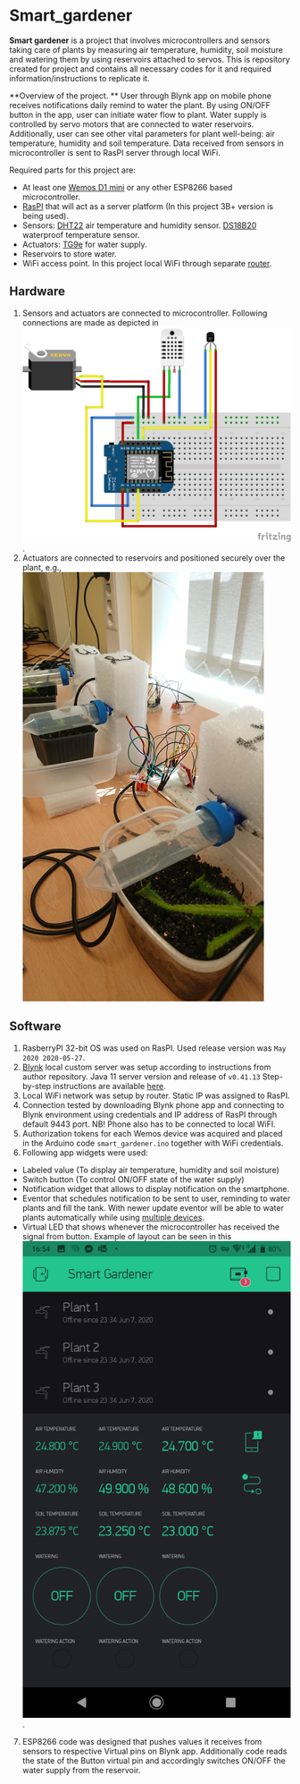 # Smart_gardener
**Smart gardener** is a project that involves microcontrollers and sensors taking care of plants by measuring air temperature, humidity, soil moisture and watering them by using reservoirs attached to servos.
This is repository created for project and contains all necessary codes for it and required information/instructions to replicate it.

**Overview of the project. ** User through Blynk app on mobile phone receives notifications daily remind to water the plant. By using ON/OFF button in the app, user can initiate water flow to plant. Water supply is controlled by servo motors that are connected to water reservoirs. Additionally, user can see other vital parameters for plant well-being: air temperature, humidity and soil temperature. Data received from sensors in microcontroller is sent to RasPI server through local WiFi.    

Required parts for this project are:
- At least one [Wemos D1 mini](https://docs.wemos.cc/en/latest/d1/d1_mini.html) or any other ESP8266 based microcontroller.
- [RasPI](https://en.wikipedia.org/wiki/Raspberry_Pi) that will act as a server platform (In this project 3B+ version is being used).
- Sensors: [DHT22](https://www.waveshare.com/wiki/DHT22_Temperature-Humidity_Sensor) air temperature and humidity sensor. [DS18B20](https://wiki.eprolabs.com/index.php?title=DS18B20_Temperature_Sensor) waterproof temperature sensor. 
- Actuators: [TG9e](https://servodatabase.com/servo/turnigy/tg9e) for water supply.
- Reservoirs to store water.
- WiFi access point. In this project local WiFi through separate [router](https://www.tp-link.com/us/home-networking/wifi-router/tl-wr740n/).

## Hardware
1. Sensors and actuators are connected to microcontroller. Following connections are made as depicted in ![picture](images/connected_sensors.png).
2. Actuators are connected to reservoirs and positioned securely over the plant, e.g., ![picture](images/reservoir_plant.jpg) 
## Software
1. RasberryPI 32-bit OS was used on RasPI. Used release version was `May 2020 2020-05-27`.
2. [Blynk](https://blynk.io) local custom server was setup according to instructions from author repository. Java 11 server version and release of `v0.41.13` Step-by-step instructions are available [here](https://github.com/blynkkk/blynk-server).   
3. Local WiFi network was setup by router. Static IP was assigned to RasPI.
4. Connection tested by downloading Blynk phone app and connecting to Blynk environment using credentials and IP address of RasPI through default 9443 port. NB! Phone also has to be connected to local WiFI.
5. Authorization tokens for each Wemos device was acquired and placed in the Arduino code `smart_gardener.ino` together with WiFi credentials.
6. Following app widgets were used:
 - Labeled value (To display air temperature, humidity and soil moisture)
 - Switch button (To control ON/OFF state of the water supply)
 - Notification widget that allows to display notification on the smartphone.
 - Eventor that schedules notification to be sent to user, reminding to water plants and fill the tank. With newer update eventor will be able to water plants automatically while using [multiple devices](https://github.com/blynkkk/blynk-server/issues/552).
 - Virtual LED that shows whenever the microcontroller has received the signal from button.
 Example of layout can be seen in this ![picture](images/blynk_layout.png).
7. ESP8266 code was designed that pushes values it receives from sensors to respective Virtual pins on Blynk app. Additionally code reads the state of the Button virtual pin and accordingly switches ON/OFF the water supply from the reservoir.      
